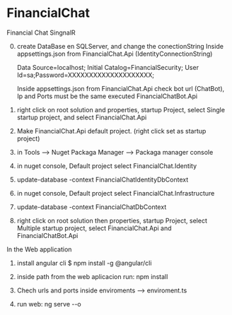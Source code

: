 # FinancialChat
Financial Chat SingnalR



0. create DataBase en SQLServer, and change the conectionString Inside appsettings.json from FinancialChat.Api (IdentityConnectionString)

    Data Source=localhost; Initial Catalog=FinancialSecurity; User Id=sa;Password=XXXXXXXXXXXXXXXXXXXX;

    Inside appsettings.json from FinancialChat.Api check bot url (ChatBot), Ip and Ports must be the same executed FinancialChatBot.Api

1. right click on root solution and properties, startup Project, select Single startup project, and select FinancialChat.Api

2. Make FinancialChat.Api default project. (right click set as startup project)

3. in Tools --> Nuget Packaga Manager --> Packaga manager console

4. in nuget console, Default project select FinancialChat.Identity

5. update-database -context FinancialChatIdentityDbContext

6. in nuget console, Default project select FinancialChat.Infrastructure

7. update-database -context FinancialChatDbContext

8. right click on root solution then properties, startup Project, select Multiple startup project, select FinancialChat.Api and FinancialChatBot.Api



In the Web application

1. install angular cli
$ npm install -g @angular/cli

2. inside path from the web aplicacion run: npm install

3. Chech urls and ports inside enviroments --> enviroment.ts

3. run web: ng serve --o
